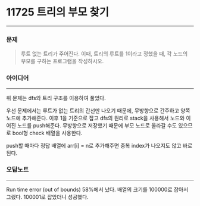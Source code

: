 # 11725 트리의 부모 찾기
------------
### 문제

>루트 없는 트리가 주어진다. 이때, 트리의 루트를 1이라고 정했을 때, 각 노드의 부모를 구하는 프로그램을 작성하시오.

### 아이디어
----------
위 문제는 dfs와 트리 구조를 이용하여 풀었다.

우선 문제에서는 루트가 없는 트리의 간선만 나오기 때문에, 무방향으로 간주하고 양쪽 노드에 추가해준다.
이후 1을 기준으로 잡고 dfs의 원리로 stack을 사용해서 노드와 이어진 노드를 push해준다.
무방향으로 저장했기 때문에 부모 노드로 올라갈 수도 있으므로 bool형 check 배열을 사용한다.

push할 때마다 정답 배열에 arr[i] = n로 추가해주면 중복 index가 나오지도 않고 바로 된다.

### 오답노트
----------
Run time error (out of bounds) 58%에서 났다.
배열의 크기를 100000로 잡아서 그랬다.
100001로 잡았더니 성공했다.
